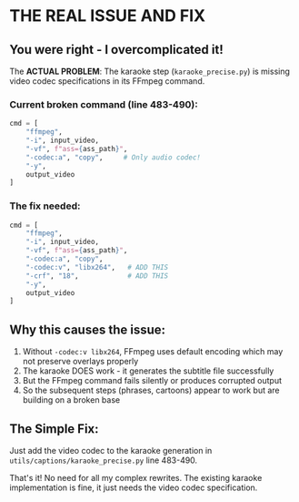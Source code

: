 # THE REAL ISSUE AND FIX

## You were right - I overcomplicated it!

The **ACTUAL PROBLEM**: The karaoke step (`karaoke_precise.py`) is missing video codec specifications in its FFmpeg command.

### Current broken command (line 483-490):
```python
cmd = [
    "ffmpeg",
    "-i", input_video,
    "-vf", f"ass={ass_path}",
    "-codec:a", "copy",     # Only audio codec!
    "-y",
    output_video
]
```

### The fix needed:
```python
cmd = [
    "ffmpeg",
    "-i", input_video,
    "-vf", f"ass={ass_path}",
    "-codec:a", "copy",
    "-codec:v", "libx264",   # ADD THIS
    "-crf", "18",            # ADD THIS  
    "-y",
    output_video
]
```

## Why this causes the issue:

1. Without `-codec:v libx264`, FFmpeg uses default encoding which may not preserve overlays properly
2. The karaoke DOES work - it generates the subtitle file successfully
3. But the FFmpeg command fails silently or produces corrupted output
4. So the subsequent steps (phrases, cartoons) appear to work but are building on a broken base

## The Simple Fix:

Just add the video codec to the karaoke generation in `utils/captions/karaoke_precise.py` line 483-490.

That's it! No need for all my complex rewrites. The existing karaoke implementation is fine, it just needs the video codec specification.